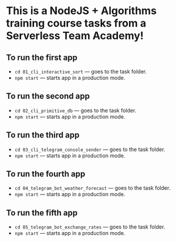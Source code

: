 # This is a NodeJS + Algorithms training course tasks from a Serverless Team Academy!

## To run the first app

- `cd 01_cli_interactive_sort` &mdash; goes to the task folder.
- `npm start` &mdash; starts app in a production mode.

## To run the second app

- `cd 02_cli_primitive_db` &mdash; goes to the task folder.
- `npm start` &mdash; starts app in a production mode.

## To run the third app

- `cd 03_cli_telegram_console_sender` &mdash; goes to the task folder.
- `npm start` &mdash; starts app in a production mode.

## To run the fourth app

- `cd 04_telegram_bot_weather_forecast` &mdash; goes to the task folder.
- `npm start` &mdash; starts app in a production mode.

## To run the fifth app

- `cd 05_telegram_bot_exchange_rates` &mdash; goes to the task folder.
- `npm start` &mdash; starts app in a production mode.
